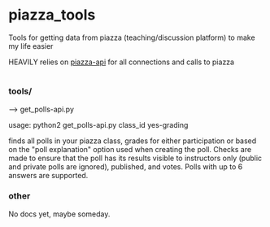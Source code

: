 # piazza_tools
Tools for getting data from piazza (teaching/discussion platform) to make my life easier

HEAVILY relies on [piazza-api](https://github.com/hfaran/piazza-api) for all
connections and calls to piazza

#
### tools/
--> get_polls-api.py

usage: python2 get_polls-api.py class_id yes-grading

finds all polls in your piazza class, grades for either participation or based
on the "poll explanation" option used when creating the poll. Checks are made to
ensure that the poll has its results visible to instructors only (public and
private polls are ignored), published, and votes. Polls with up to 6 answers are
supported.



### other
No docs yet, maybe someday.
